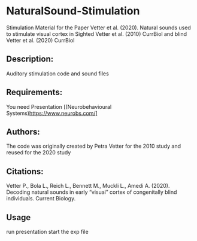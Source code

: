 # NaturalSound-Stimulation
Stimulation Material for the Paper Vetter et al. (2020). Natural sounds used to stimulate visual cortex in Sighted Vetter et al. (2010) CurrBiol and blind Vetter et al.  (2020) CurrBiol 

## Description: 
Auditory stimulation code and sound files 

## Requirements:
You need Presentation [(Neurobehavioural Systems)https://www.neurobs.com/]

## Authors: 
The code was originally created by Petra Vetter for the 2010 study and reused for the 2020 study

## Citations:  
Vetter P., Bola L., Reich L., Bennett M., Muckli L., Amedi A. (2020). Decoding natural sounds in early “visual” cortex of congenitally blind individuals. Current Biology.

## Usage 
run presentation start the exp file
